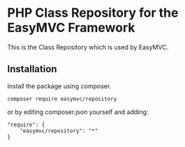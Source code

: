 # PHP Class Repository for the EasyMVC Framework

This is the Class Repository which is used by EasyMVC.

## Installation
Install the package using composer.
```
composer require easymvc/repository
```

or by editing composer.json yourself and adding:
```
"require": {
    "easymvc/repository": "*"
}
```
